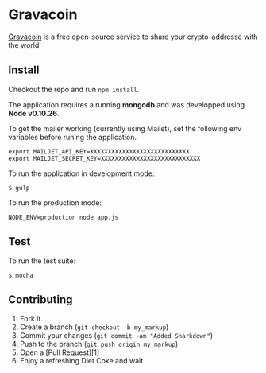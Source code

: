 # Gravacoin

[Gravacoin](http://gravaco.in) is a free open-source service to share your crypto-addresse with the world

## Install

Checkout the repo and run `npm install`.

The application requires a running **mongodb** and was developped using **Node v0.10.26**.

To get the mailer working (currently using Mailet), set the following env variables before runing the application.

```shell
export MAILJET_API_KEY=XXXXXXXXXXXXXXXXXXXXXXXXXXXX
export MAILJET_SECRET_KEY=XXXXXXXXXXXXXXXXXXXXXXXXXXXX
```

To run the application in development mode:
```shell
$ gulp
```

To run the production mode:
```shell
NODE_ENV=production node app.js
```
## Test

To run the test suite:

```shell
$ mocha
```

## Contributing

1. Fork it.
2. Create a branch (`git checkout -b my_markup`)
3. Commit your changes (`git commit -am "Added Snarkdown"`)
4. Push to the branch (`git push origin my_markup`)
5. Open a [Pull Request][1]
6. Enjoy a refreshing Diet Coke and wait
